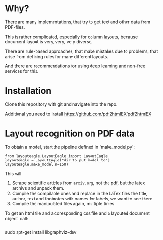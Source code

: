# Why?

There are many implementations, that try to get text and other data from PDF-files.

This is rather complicated, especially for column layouts, because document layout is very, very, very diverse.

There are rule-based approaches, that make mistakes due to problems, that arise from defining rules for many different layouts.

And there are recommendations for using deep learning and non-free services for this.

# Installation

Clone this repository with git and navigate into the repo.

Additional you need to install https://github.com/pdf2htmlEX/pdf2htmlEX

# Layout recognition on PDF data

To obtain a model, start the pipeline defined in 'make_model,py':
```
from layouteagle.LayoutEagle import LayoutEagle
layouteagle = LayoutEagle("dir_to_put_model_to")
layouteagle.make_model(n=150)
```

This will

1. Scrape scientific articles from `arxiv.org`, not the pdf, but the latex archivs and unpack them.
2. Compile the compilable ones and replace in the LaTex files the title, author, text and footnotes with names for labels, we want to see there
3. Compile the manipulated files again, multiple times

To get an html file and a coresponding css file and a layouted document object, call:

```
```

sudo apt-get install libgraphviz-dev

